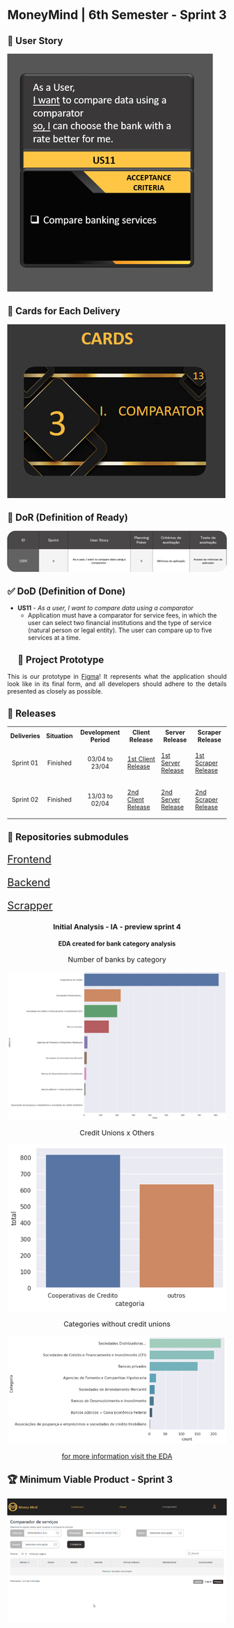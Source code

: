 <h1 align="center">MoneyMind | 6th Semester - Sprint 3</h1>
<h2>📖 User Story</h2>
<img src="https://github.com/Barbara-BB/FatecAPI-06/blob/main/docs/User Story_sprint3.png">

<h2>📅 Cards for Each Delivery</h2>
<img src="https://github.com/Barbara-BB/FatecAPI-06/blob/main/docs/CARD_sprint3.png">

## 🚦 DoR (Definition of Ready)

<img src="https://github.com/Barbara-BB/FatecAPI-06/blob/main/docs/product_backlog_pg3.png">

## ✅ DoD (Definition of Done)

- **US11** - _As a user, I want to compare data using a comparator_
  - Application must have a comparator for service fees, in which the user can select two financial institutions and the type of service (natural person or legal entity). The user can compare up to five services at a time.
  <h2>🚧 Project Prototype</h2>

<p align="justify"> This is our prototype in <a href="https://www.figma.com/proto/jMCu3TlAj0V2WdrlGG78fS/Money-Mind?node-id=293-845&scaling=contain&page-id=0%3A1&starting-point-node-id=293%3A845">Figma</a>! It represents what the application should look like in its final form, and all developers should adhere to the details presented as closely as possible.</p>

<h2>📃 Releases</h2>
<table align="center">
    <tr>
        <th align="center">Deliveries</th>
        <th align="center">Situation</th>
        <th align="center">Development Period</th>
        <th align="center">Client Release</th>
        <th align="center">Server Release</th>
        <th align="center">Scraper Release</th>
    </tr>
    <tr>
        <td align="center">Sprint 01</td>
        <td align="center">Finished</td>
        <td align="center">03/04 to 23/04</td>
        <td align="center"><p align="justify"><a href="https://github.com/ThomasPalma1/FatecAPI-Client/releases/tag/v0.1">1st Client Release</a></p></td>
        <td align="center"><p align="justify"><a href="https://github.com/ThomasPalma1/FatecAPI-Server/releases/tag/v0.1">1st Server Release</a></p></td>
        <td align="center"><p align="justify"><a href="https://github.com/ThomasPalma1/FatecAPI-Scraper/releases/tag/v0.1">1st Scraper Release</a></p></td>
    </tr> 
    <tr>
     <td align="center">Sprint 02</td>
     <td align="center">Finished</td>
     <td align="center">13/03 to 02/04</td>
     <td align="center"><p align="justify"><a href="https://github.com/ThomasPalma1/FatecAPI-Client/releases/tag/v0.2">2nd Client Release</a></p></td>
     <td align="center"><p align="justify"><a href="https://github.com/ThomasPalma1/FatecAPI-Server/releases/tag/v0.2">2nd Server Release</a></p></td>
     <td align="center"><p align="justify"><a href="https://github.com/ThomasPalma1/FatecAPI-Scraper/releases/tag/v0.2">2nd Scraper Release</a></p></td>
    </tr>
</table>

<h2>📃 Repositories submodules</h2>
<p style="font-size:24px"><a href="https://github.com/ThomasPalma1/FatecAPI-Client">Frontend</a></p>
<p style="font-size:24px"><a href="https://github.com/ThomasPalma1/FatecAPI-Server">Backend</a></p>
<p style="font-size:24px"><a href="https://github.com/ThomasPalma1/FatecAPI-Scraper">Scrapper</a></p>
<div align="center">
    <h3 style="font-size:24px align="center">Initial Analysis - IA -  preview sprint 4</h3>
    <h4 style="font-size:18px align="center">EDA created for bank category analysis</h4>
    <p style="font-size:16px">Number of banks by category</p>
    <img src="https://github.com/Barbara-BB/FatecAPI-06/blob/main/docs/Number_of banks_by_category.png" alt="Number of banks by category" /><br />
    <p style="font-size:16px">Credit Unions x Others</p>
    <img src="https://github.com/Barbara-BB/FatecAPI-06/blob/main/docs/CreditUnions_x_Others.png" alt="Credit Unions x Others" /><br />
        <p style="font-size:16px">Categories without credit unions</p>
    <img src="https://github.com/Barbara-BB/FatecAPI-06/blob/main/docs/Categories_without_credit_unions.png" alt="Categories without credit unions" /><br />
    <p style="font-size:16px"><a href="https://github.com/Barbara-BB/FatecAPI-06/blob/main/docs/EDA/EDA_Open_Finance.ipynb">
for more information visit the EDA</a></p>

</div>
<h2> 🏆 Minimum Viable Product - Sprint 3</h2>
<div align="center">
    <h3 align="center">
        <img src="https://github.com/Barbara-BB/FatecAPI-06/blob/main/docs/sprint3.gif" alt="" /><br />
    </h3>
</div>
